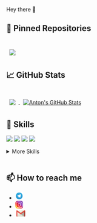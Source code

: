<!-- [![Header](https://github.com/AntonAduisky/antonaduisky/blob/main/assets/CODER.gif)](https://github.com/AntonAduisky) -->
Hey there 👋

## 📌 Pinned Repositories

<br>

<a href="https://github.com/AntonAduisky/mesto-project">
  <img align="center" style="margin:0.5rem" src="https://github-readme-stats.vercel.app/api/pin/?username=antonaduisky&repo=mesto-project&title_color=ffffff&text_color=c9cacc&icon_color=4AB197&bg_color=1A2B34" />
</a>

<br>

## &#x1f4c8; GitHub Stats

<br>

<a href="https://github.com/AntonAduisky">
  <img align="center" style="margin:0.5rem" src="https://github-readme-stats.vercel.app/api/top-langs/?username=antonaduisky&hide=html,css&title_color=ffffff&text_color=c9cacc&icon_color=4AB197&bg_color=1A2B34" />
</a>

<a href="https://github.com/AntonAduisky">
  <img align="center" style="margin:0.5rem" src="https://github-readme-stats.vercel.app/api?username=antonaduisky&show_icons=true&line_height=27&count_private=true&title_color=ffffff&text_color=c9cacc&icon_color=4AB097&bg_color=1A2B34" alt="Anton's GitHub Stats" />
</a>

<br>

## 💼 Skills

![](https://img.shields.io/badge/Code-React-informational?style=flat&logo=react&logoColor=white&color=4AB197)
![](https://img.shields.io/badge/Code-Redux-informational?style=flat&logo=Redux&logoColor=white&color=4AB197)
![](https://img.shields.io/badge/Code-JavaScript-informational?style=flat&logo=JavaScript&logoColor=white&color=4AB197)
![](https://img.shields.io/badge/Code-TypeScript-informational?style=flat&logo=TypeScript&logoColor=white&color=4AB197)

<details>
<summary>More Skills</summary>
<br>

![](https://img.shields.io/badge/Style-HTML-090909?style=flat&logo=html5&logoColor=white&color=4AB197)
![](https://img.shields.io/badge/Style-CSS-informational?style=flat&logo=css3&logoColor=white&color=4AB197)
![](https://img.shields.io/badge/Style-Sass-informational?style=flat&logo=Sass&logoColor=white&color=4AB197)

<br>

![](https://img.shields.io/badge/Tools-NPM-informational?style=flat&logo=npm&logoColor=white&color=4AB197)
![](https://img.shields.io/badge/Tools-Postman-informational?style=flat&logo=Postman&logoColor=white&color=4AB197)
![](https://img.shields.io/badge/Tools-GitHub-informational?style=flat&logo=GitHub&logoColor=white&color=4AB197)

</details>

<br>

## 📫 How to reach me

- <a href="https://t.me/aduiskywalker" target="_blank"> <img src="./assets/Telegram.png" alt="Telegram" height = 20></a>
- <a  href="https://www.instagram.com/aduiskywalker/" target="_blank"> <img src="./assets/Instagram.png" alt="Instagram" height = 20></a>
- <a  href="mailto:amltw@yandex.ru" target="_blank"> <img src="./assets/Mail.png" alt="Mail" height = 20></a>

<!-- -------------------------- -->
